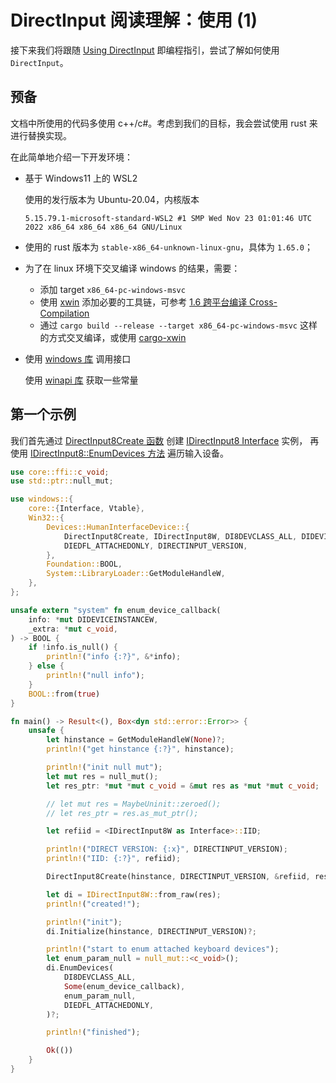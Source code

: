 # DirectInput 阅读理解：使用 (1)
接下来我们将跟随 [Using DirectInput](https://learn.microsoft.com/en-us/previous-versions/windows/desktop/ee416845(v=vs.85)) 即编程指引，尝试了解如何使用 `DirectInput`。

## 预备
文档中所使用的代码多使用 c++/c#。考虑到我们的目标，我会尝试使用 rust 来进行替换实现。

在此简单地介绍一下开发环境：
- 基于 Windows11 上的 WSL2

  使用的发行版本为 Ubuntu-20.04，内核版本

  `5.15.79.1-microsoft-standard-WSL2 #1 SMP Wed Nov 23 01:01:46 UTC 2022 x86_64 x86_64 x86_64 GNU/Linux`

- 使用的 rust 版本为 `stable-x86_64-unknown-linux-gnu`，具体为 `1.65.0`；

- 为了在 linux 环境下交叉编译 windows 的结果，需要：
  - 添加 target `x86_64-pc-windows-msvc`
  - 使用 [xwin](https://github.com/Jake-Shadle/xwin) 添加必要的工具链，可参考 [1.6 跨平台编译 Cross-Compilation](https://zhuanlan.zhihu.com/p/516115248)
  - 通过 `cargo build --release --target x86_64-pc-windows-msvc` 这样的方式交叉编译，或使用 [cargo-xwin](https://github.com/rust-cross/cargo-xwin)

- 使用 [windows 库](https://crates.io/crates/windows) 调用接口

  使用 [winapi 库](https://crates.io/crates/winapi) 获取一些常量


## 第一个示例
我们首先通过 [DirectInput8Create 函数](https://learn.microsoft.com/en-us/previous-versions/windows/desktop/ee416756(v=vs.85)) 创建 [IDirectInput8 Interface](https://learn.microsoft.com/en-us/previous-versions/windows/desktop/ee417799(v=vs.85)) 实例，
再使用 [IDirectInput8::EnumDevices 方法](https://learn.microsoft.com/en-us/previous-versions/windows/desktop/ee417804(v=vs.85)) 遍历输入设备。

```rust
use core::ffi::c_void;
use std::ptr::null_mut;

use windows::{
    core::{Interface, Vtable},
    Win32::{
        Devices::HumanInterfaceDevice::{
            DirectInput8Create, IDirectInput8W, DI8DEVCLASS_ALL, DIDEVICEINSTANCEW,
            DIEDFL_ATTACHEDONLY, DIRECTINPUT_VERSION,
        },
        Foundation::BOOL,
        System::LibraryLoader::GetModuleHandleW,
    },
};

unsafe extern "system" fn enum_device_callback(
    info: *mut DIDEVICEINSTANCEW,
    _extra: *mut c_void,
) -> BOOL {
    if !info.is_null() {
        println!("info {:?}", &*info);
    } else {
        println!("null info");
    }
    BOOL::from(true)
}

fn main() -> Result<(), Box<dyn std::error::Error>> {
    unsafe {
        let hinstance = GetModuleHandleW(None)?;
        println!("get hinstance {:?}", hinstance);

        println!("init null mut");
        let mut res = null_mut();
        let res_ptr: *mut *mut c_void = &mut res as *mut *mut c_void;

        // let mut res = MaybeUninit::zeroed();
        // let res_ptr = res.as_mut_ptr();

        let refiid = <IDirectInput8W as Interface>::IID;

        println!("DIRECT VERSION: {:x}", DIRECTINPUT_VERSION);
        println!("IID: {:?}", refiid);

        DirectInput8Create(hinstance, DIRECTINPUT_VERSION, &refiid, res_ptr, None)?;

        let di = IDirectInput8W::from_raw(res);
        println!("created!");

        println!("init");
        di.Initialize(hinstance, DIRECTINPUT_VERSION)?;

        println!("start to enum attached keyboard devices");
        let enum_param_null = null_mut::<c_void>();
        di.EnumDevices(
            DI8DEVCLASS_ALL,
            Some(enum_device_callback),
            enum_param_null,
            DIEDFL_ATTACHEDONLY,
        )?;

        println!("finished");

        Ok(())
    }
}
```
